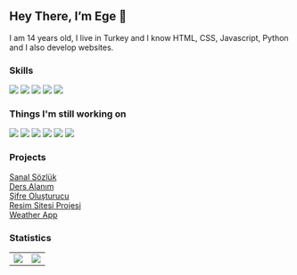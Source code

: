 ## Hey There, I’m Ege 👋

I am 14 years old, I live in Turkey and I know HTML, CSS, Javascript, Python and I also develop websites.

### Skills
<a href="#" target="blank"><img src="https://skillicons.dev/icons?i=html" /></a>
<a href="#" target="blank"><img src="https://skillicons.dev/icons?i=css" /></a>
<a href="#" target="blank"><img src="https://skillicons.dev/icons?i=js" /></a>
<a href="#" target="blank"><img src="https://skillicons.dev/icons?i=python" /></a>
<a href="#" target="blank"><img src="https://skillicons.dev/icons?i=bootstrap" /></a>

### Things I'm still working on
<a href="#" target="blank"><img src="https://skillicons.dev/icons?i=react" /></a>
<a href="#" target="blank"><img src="https://skillicons.dev/icons?i=ts" /></a>
<a href="#" target="blank"><img src="https://skillicons.dev/icons?i=firebase" /></a>
<a href="#" target="blank"><img src="https://skillicons.dev/icons?i=redux" /></a>
<a href="#" target="blank"><img src="https://skillicons.dev/icons?i=materialui" /></a>
<a href="#" target="blank"><img src="https://skillicons.dev/icons?i=tailwindcss" /></a>

### Projects
<a href="https://egekayagithub.github.io/sanalsozluk/home.html" target="_blank">Sanal Sözlük</a>
<br>
<a href="https://dersalanim.site/" target="_blank">Ders Alanım</a>
<br>
<a href="https://egekayagithub.github.io/sifreolusturucu/" target="_blank">Şifre Oluşturucu</a>
<br>
<a href="https://egekayagithub.github.io/images-app/" target="_blank">Resim Sitesi Projesi</a>
<br>
<a href="https://egekayagithub.github.io/weatherapp/" target="_blank">Weather App</a>
### Statistics
<table>
  <tr>
    <td align="center" style="padding=0;width=50%;">
      <img align="center" style="padding=0;" src="https://github-readme-stats.vladfrangu.vercel.app/api/?username=EgeKayaGithub&show_icons=true&title_color=4F8CC9&text_color=9f9f9f&bg_color=151515&hide_border=true&icon_color=4F8CC9&hide_title=true&count_private=true" />
    </td>
    <td align="center" style="padding=0;width=50%;">
      <img align="center" style="padding=0;" src="https://github-readme-stats.vladfrangu.vercel.app/api/top-langs/?username=EgeKayaGithub&layout=compact&title_color=4F8CC9&text_color=9f9f9f&bg_color=151515&hide_border=true&icon_color=4F8CC9&hide=visual%20basic&count_private=true" />
    </td>
  </tr>
</table>
